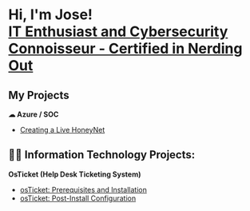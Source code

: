 <h1>Hi, I'm Jose! <br/><a href="https://www.linkedin.com/in/jose-pep-zayas/"">IT Enthusiast and Cybersecurity Connoisseur - Certified in Nerding Out</a>

<h2>My Projects</h2>

<b>&#9729; Azure / SOC </b>
- [Creating a Live HoneyNet](https://github.com/its-pep/Azure-SOC-HoneyNet)
  
<h2>👨‍💻 Information Technology Projects:</h2>
<b>OsTicket (Help Desk Ticketing System)</b>
  
  
- [osTicket: Prerequisites and Installation](https://github.com/its-pep/osticket-prereq)
- [osTicket: Post-Install Configuration](https://github.com/its-pep/osTicket)
